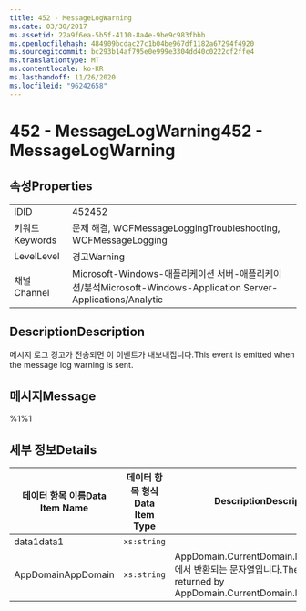 ```yaml
---
title: 452 - MessageLogWarning
ms.date: 03/30/2017
ms.assetid: 22a9f6ea-5b5f-4110-8a4e-9be9c983fbbb
ms.openlocfilehash: 484909bcdac27c1b04be967df1182a67294f4920
ms.sourcegitcommit: bc293b14af795e0e999e3304dd40c0222cf2ffe4
ms.translationtype: MT
ms.contentlocale: ko-KR
ms.lasthandoff: 11/26/2020
ms.locfileid: "96242658"
---
```

# <a name="452---messagelogwarning"></a><span data-ttu-id="02ee8-102">452 - MessageLogWarning</span><span class="sxs-lookup"><span data-stu-id="02ee8-102">452 - MessageLogWarning</span></span>

## <a name="properties"></a><span data-ttu-id="02ee8-103">속성</span><span class="sxs-lookup"><span data-stu-id="02ee8-103">Properties</span></span>  
  
|||  
|-|-|  
|<span data-ttu-id="02ee8-104">ID</span><span class="sxs-lookup"><span data-stu-id="02ee8-104">ID</span></span>|<span data-ttu-id="02ee8-105">452</span><span class="sxs-lookup"><span data-stu-id="02ee8-105">452</span></span>|  
|<span data-ttu-id="02ee8-106">키워드</span><span class="sxs-lookup"><span data-stu-id="02ee8-106">Keywords</span></span>|<span data-ttu-id="02ee8-107">문제 해결, WCFMessageLogging</span><span class="sxs-lookup"><span data-stu-id="02ee8-107">Troubleshooting, WCFMessageLogging</span></span>|  
|<span data-ttu-id="02ee8-108">Level</span><span class="sxs-lookup"><span data-stu-id="02ee8-108">Level</span></span>|<span data-ttu-id="02ee8-109">경고</span><span class="sxs-lookup"><span data-stu-id="02ee8-109">Warning</span></span>|  
|<span data-ttu-id="02ee8-110">채널</span><span class="sxs-lookup"><span data-stu-id="02ee8-110">Channel</span></span>|<span data-ttu-id="02ee8-111">Microsoft-Windows-애플리케이션 서버-애플리케이션/분석</span><span class="sxs-lookup"><span data-stu-id="02ee8-111">Microsoft-Windows-Application Server-Applications/Analytic</span></span>|  
  
## <a name="description"></a><span data-ttu-id="02ee8-112">Description</span><span class="sxs-lookup"><span data-stu-id="02ee8-112">Description</span></span>  

 <span data-ttu-id="02ee8-113">메시지 로그 경고가 전송되면 이 이벤트가 내보내집니다.</span><span class="sxs-lookup"><span data-stu-id="02ee8-113">This event is emitted when the message log warning is sent.</span></span>  
  
## <a name="message"></a><span data-ttu-id="02ee8-114">메시지</span><span class="sxs-lookup"><span data-stu-id="02ee8-114">Message</span></span>  

 <span data-ttu-id="02ee8-115">%1</span><span class="sxs-lookup"><span data-stu-id="02ee8-115">%1</span></span>  
  
## <a name="details"></a><span data-ttu-id="02ee8-116">세부 정보</span><span class="sxs-lookup"><span data-stu-id="02ee8-116">Details</span></span>  
  
|<span data-ttu-id="02ee8-117">데이터 항목 이름</span><span class="sxs-lookup"><span data-stu-id="02ee8-117">Data Item Name</span></span>|<span data-ttu-id="02ee8-118">데이터 항목 형식</span><span class="sxs-lookup"><span data-stu-id="02ee8-118">Data Item Type</span></span>|<span data-ttu-id="02ee8-119">Description</span><span class="sxs-lookup"><span data-stu-id="02ee8-119">Description</span></span>|  
|--------------------|--------------------|-----------------|  
|<span data-ttu-id="02ee8-120">data1</span><span class="sxs-lookup"><span data-stu-id="02ee8-120">data1</span></span>|`xs:string`||  
|<span data-ttu-id="02ee8-121">AppDomain</span><span class="sxs-lookup"><span data-stu-id="02ee8-121">AppDomain</span></span>|`xs:string`|<span data-ttu-id="02ee8-122">AppDomain.CurrentDomain.FriendlyName에서 반환되는 문자열입니다.</span><span class="sxs-lookup"><span data-stu-id="02ee8-122">The string returned by AppDomain.CurrentDomain.FriendlyName.</span></span>|
